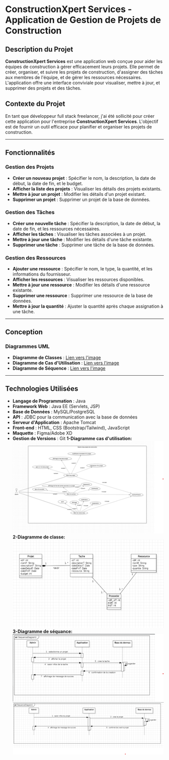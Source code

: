 # ConstructionXpert Services - Application de Gestion de Projets de Construction



## Description du Projet

**ConstructionXpert Services** est une application web conçue pour aider les équipes de construction à gérer efficacement leurs projets. Elle permet de créer, organiser, et suivre les projets de construction, d'assigner des tâches aux membres de l'équipe, et de gérer les ressources nécessaires. L'application offre une interface conviviale pour visualiser, mettre à jour, et supprimer des projets et des tâches.

## Contexte du Projet

En tant que développeur full stack freelancer, j'ai été sollicité pour créer cette application pour l'entreprise **ConstructionXpert Services**. L'objectif est de fournir un outil efficace pour planifier et organiser les projets de construction.

---

## Fonctionnalités

### Gestion des Projets
- **Créer un nouveau projet** : Spécifier le nom, la description, la date de début, la date de fin, et le budget.
- **Afficher la liste des projets** : Visualiser les détails des projets existants.
- **Mettre à jour un projet** : Modifier les détails d'un projet existant.
- **Supprimer un projet** : Supprimer un projet de la base de données.

### Gestion des Tâches
- **Créer une nouvelle tâche** : Spécifier la description, la date de début, la date de fin, et les ressources nécessaires.
- **Afficher les tâches** : Visualiser les tâches associées à un projet.
- **Mettre à jour une tâche** : Modifier les détails d'une tâche existante.
- **Supprimer une tâche** : Supprimer une tâche de la base de données.

### Gestion des Ressources
- **Ajouter une ressource** : Spécifier le nom, le type, la quantité, et les informations du fournisseur.
- **Afficher les ressources** : Visualiser les ressources disponibles.
- **Mettre à jour une ressource** : Modifier les détails d'une ressource existante.
- **Supprimer une ressource** : Supprimer une ressource de la base de données.
- **Mettre à jour la quantité** : Ajuster la quantité après chaque assignation à une tâche.

---

## Conception

### Diagrammes UML
- **Diagramme de Classes** : [Lien vers l'image]()
- **Diagramme de Cas d'Utilisation** : [Lien vers l'image]()
- **Diagramme de Séquence** : [Lien vers l'image](#)

---

## Technologies Utilisées

- **Langage de Programmation** : Java
- **Framework Web** : Java EE (Servlets, JSP)
- **Base de Données** : MySQL/PostgreSQL
- **API** : JDBC pour la communication avec la base de données
- **Serveur d'Application** : Apache Tomcat
- **Front-end** : HTML, CSS (Bootstrap/Tailwind), JavaScript
- **Maquette** : Figma/Adobe XD
- **Gestion de Versions** : Git
**1-Diagramme cas d'utilisation:**
![img](Diagramme/diagramme_cas_d'utilisation_juryBlan.png)
**2-Diagramme de classe:**
![img](Diagramme/diagramme_classe_juryBlan.png)
**3-Diagramme de séquance:**
![img](Diagramme/diagramme_sequance_juryBlan.png)
![img](Diagramme/diagramme_saquance2_juryBlanc.png)
